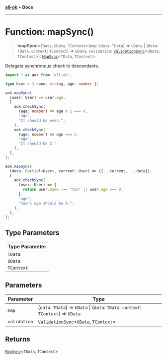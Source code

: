 [**all-ok**](../README.md) • **Docs**

***

# Function: mapSync()

> **mapSync**\<`TData`, `UData`, `TContext`\>(`map`: (`data`: `TData`) => `UData` \| (`data`: `TData`, `context`: `TContext`) => `UData`, `validation`: [`ValidationSync`](../type-aliases/ValidationSync.md)\<`UData`, `TContext`\>): [`MapSync`](../type-aliases/MapSync.md)\<`TData`, `TContext`\>

Delegate synchronous check to descendants.

```ts
import * as aok from 'all-ok';

type User = { name: string, age: number };

aok.mapSync(
  (user: User) => user.age,
  [
    aok.checkSync(
      (age: number) => age % 2 === 0,
      "age",
      "It should be even.",
    ),
    aok.checkSync(
      (age: number) => age === 2,
      "age",
      "It should be 2."
    ),
  ],
);

aok.mapSync(
  (data: Partial<User>, current: User) => ({...current, ...data}),
  [
    aok.checkSync(
      (user: User) => {
        return user.name !== "tom" || user.age === 9;
      },
      "age",
      "Tom's age should be 9.",
    ),
  ],
);
```

## Type Parameters

| Type Parameter |
| ------ |
| `TData` |
| `UData` |
| `TContext` |

## Parameters

| Parameter | Type |
| ------ | ------ |
| `map` | (`data`: `TData`) => `UData` \| (`data`: `TData`, `context`: `TContext`) => `UData` |
| `validation` | [`ValidationSync`](../type-aliases/ValidationSync.md)\<`UData`, `TContext`\> |

## Returns

[`MapSync`](../type-aliases/MapSync.md)\<`TData`, `TContext`\>
